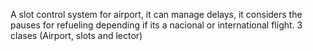A slot control system for airport, it can manage delays, it considers the pauses for refueling depending if its a nacional or international flight.
3 clases (Airport, slots and lector)

